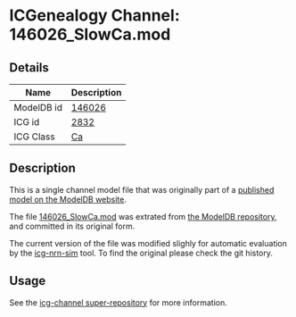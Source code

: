 # ICGenealogy Channel: 146026\_SlowCa.mod

## Details

Name | Description
---- | -----------
ModelDB id | [146026](http://senselab.med.yale.edu/ModelDB/ShowModel.cshtml?model=146026)
ICG id | [2832](http://icg.neurotheory.ox.ac.uk/channels/3/2832)
ICG Class | [Ca](http://icg.neurotheory.ox.ac.uk/channels/3)

## Description

This is a single channel model file that was originally part of a [published model on the ModelDB website](http://senselab.med.yale.edu/mModelDB/ShowModel.cshtml?model=146026).


The file [146026\_SlowCa.mod](146026_SlowCa.mod) was extrated from [the ModelDB repository](http://senselab.med.yale.edu/ModelDB/ShowModel.cshtml?model=146026), and committed in its original form.

The current version of the file was modified slighly for automatic evaluation by the [icg-nrn-sim](https://github.com/icgenealogy/icg-nrn-sim) tool. To find the original please check the git history.


## Usage

See the [icg-channel super-repository](https://github.com/icgenealogy/icg-channels) for more information.